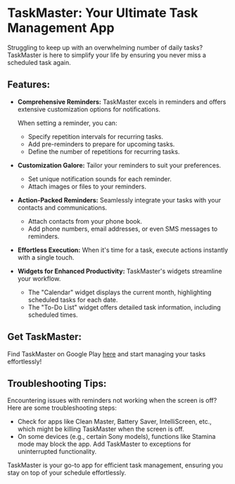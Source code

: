 # TaskMaster: Your Ultimate Task Management App

Struggling to keep up with an overwhelming number of daily tasks? TaskMaster is here to simplify your life by ensuring you never miss a scheduled task again.

## Features:

- **Comprehensive Reminders:** TaskMaster excels in reminders and offers extensive customization options for notifications.
  
  When setting a reminder, you can:
  - Specify repetition intervals for recurring tasks.
  - Add pre-reminders to prepare for upcoming tasks.
  - Define the number of repetitions for recurring tasks.

- **Customization Galore:** Tailor your reminders to suit your preferences.
  - Set unique notification sounds for each reminder.
  - Attach images or files to your reminders.

- **Action-Packed Reminders:** Seamlessly integrate your tasks with your contacts and communications.
  - Attach contacts from your phone book.
  - Add phone numbers, email addresses, or even SMS messages to reminders.

- **Effortless Execution:** When it's time for a task, execute actions instantly with a single touch.

- **Widgets for Enhanced Productivity:** TaskMaster's widgets streamline your workflow.
  - The "Calendar" widget displays the current month, highlighting scheduled tasks for each date.
  - The "To-Do List" widget offers detailed task information, including scheduled times.

## Get TaskMaster:

Find TaskMaster on Google Play [here](https://play.google.com/store/apps/details?id=solutions.mobiledev.reminder) and start managing your tasks effortlessly!

## Troubleshooting Tips:

Encountering issues with reminders not working when the screen is off? Here are some troubleshooting steps:
- Check for apps like Clean Master, Battery Saver, IntelliScreen, etc., which might be killing TaskMaster when the screen is off.
- On some devices (e.g., certain Sony models), functions like Stamina mode may block the app. Add TaskMaster to exceptions for uninterrupted functionality.

TaskMaster is your go-to app for efficient task management, ensuring you stay on top of your schedule effortlessly.

